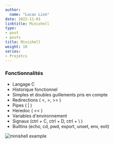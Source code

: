 ```yaml
---
author:
  name: "Lucas Lion"
date: 2022-11-01
linktitle: Minishell
type:
- post
- posts
title: Minishell
weight: 10
series:
- Projetcs
---
```


### Fonctionnalités

- Langage C
- Historique fonctionnel
- Simples et doubles guillements pris en compte
- Redirections ( <, >, >> )
- Pipes ( | )
- Heredoc ( << )
- Variables d'environnement
- Signaux (ctrl + C, ctrl + D, ctrl + \ )
- Builtins (echo, cd, pwd, export, unset, env, exit)

![minishell example](/minishell.png "minishell example")
